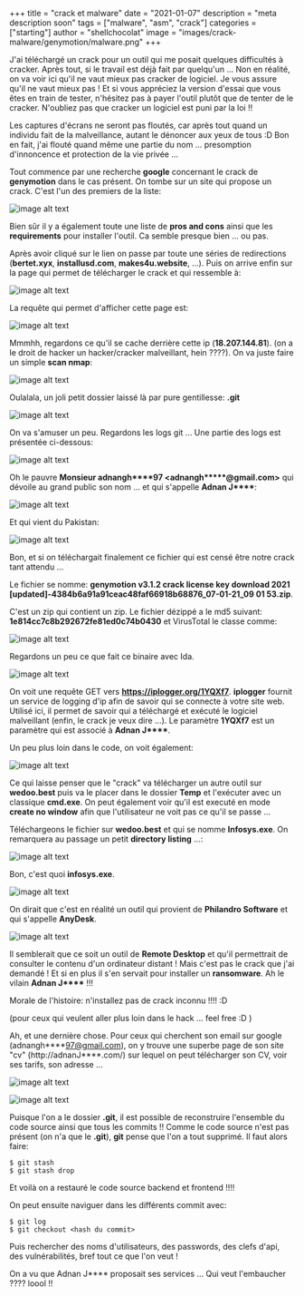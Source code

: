 +++
title = "crack et malware"
date = "2021-01-07"
description = "meta description soon"
tags = ["malware", "asm", "crack"]
categories = ["starting"]
author = "shellchocolat"
image = "images/crack-malware/genymotion/malware.png"
+++

J'ai téléchargé un crack pour un outil qui me posait quelques difficultés à cracker. Après tout, si le travail est déjà fait par quelqu'un ... Non en réalité, on va voir ici qu'il ne vaut mieux pas cracker de logiciel. Je vous assure qu'il ne vaut mieux pas ! Et si vous appréciez la version d'essai que vous êtes en train de tester, n'hésitez pas à payer l'outil plutôt que de tenter de le cracker. N'oubliez pas que cracker un logiciel est puni par la loi !!  

Les captures d'écrans ne seront pas floutés, car après tout quand un individu fait de la malveillance, autant le dénoncer aux yeux de tous :D Bon en fait, j'ai flouté quand même une partie du nom ... presomption d'innoncence et protection de la vie privée ...

Tout commence par une recherche __google__ concernant le crack de __genymotion__ dans le cas présent. On tombe sur un site qui propose un crack. C'est l'un des premiers de la liste: 

![image alt text](/images/crack-malware/genymotion/crack_page.png)

Bien sûr il y a également toute une liste de __pros and cons__ ainsi que les __requirements__ pour installer l'outil. Ca semble presque bien ... ou pas.

Après avoir cliqué sur le lien on passe par toute une séries de redirections (__bertet.xyx__, __installusd.com__, __makes4u.website__, ...). Puis on arrive enfin sur la page qui permet de télécharger le crack et qui ressemble à: 

![image alt text](/images/crack-malware/genymotion/crack_page_2.png)

La requête qui permet d'afficher cette page est:

![image alt text](/images/crack-malware/genymotion/crack_request.png)

Mmmhh, regardons ce qu'il se cache derrière cette ip (__18.207.144.81__). (on a le droit de hacker un hacker/cracker malveillant, hein ????). On va juste faire un simple __scan nmap__:

![image alt text](/images/crack-malware/genymotion/crack_scan_ip.png)

Oulalala, un joli petit dossier laissé là par pure gentillesse: __.git__

![image alt text](/images/crack-malware/genymotion/crack_ip_git.png)

On va s'amuser un peu. Regardons les logs git ... Une partie des logs est présentée ci-dessous:

![image alt text](/images/crack-malware/genymotion/crack_log_git.png)

<!---Oh le pauvre __Monsieur adnanghouri <adnanghouri97@gmail.com>__ qui dévoile au grand public son nom ... et qui s'appelle __Adnan Javed__: -->
Oh le pauvre __Monsieur adnangh\*\*\*\*97 <adnangh\*\*\*\**@gmail.com>__ qui dévoile au grand public son nom ... et qui s'appelle __Adnan J\*\*\*\*__:

![image alt text](/images/crack-malware/genymotion/crack_git_name.png)

Et qui vient du Pakistan:

![image alt text](/images/crack-malware/genymotion/crack_pak.png)

Bon, et si on téléchargait finalement ce  fichier qui est censé être notre crack tant attendu ...

Le fichier se nomme: __genymotion v3.1.2 crack license key download 2021 [updated]-4384b6a91a91ceac48faf66918b68876_07-01-21\_09 01 53.zip__.

C'est un zip qui contient un zip. Le fichier dézippé a le md5 suivant: __1e814cc7c8b292672fe81ed0c74b0430__ et VirusTotal le classe comme: 

![image alt text](/images/crack-malware/genymotion/crack_vt_1.png)


Regardons un peu ce que fait ce binaire avec Ida.

![image alt text](/images/crack-malware/genymotion/crack_ida_1.png)

On voit une requête GET vers __https://iplogger.org/1YQXf7__. __iplogger__ fournit un service de logging d'ip afin de savoir qui se connecte à votre site web. Utilisé ici, il permet de savoir qui a téléchargé et exécuté le logiciel malveillant (enfin, le crack je veux dire ...). Le paramètre __1YQXf7__ est un paramètre qui est associé à __Adnan J\*\*\*\*__.

Un peu plus loin dans le code, on voit également:

![image alt text](/images/crack-malware/genymotion/crack_ida_2.png)

Ce qui laisse penser que le "crack" va télécharger un autre outil sur __wedoo.best__ puis va le placer dans le dossier __Temp__ et l'exécuter avec un classique __cmd.exe__. On peut également voir qu'il est executé en mode __create no window__ afin que l'utilisateur ne voit pas ce qu'il se passe ...

Téléchargeons le fichier sur __wedoo.best__ et qui se nomme __Infosys.exe__. On remarquera au passage un petit __directory listing__ ...:

![image alt text](/images/crack-malware/genymotion/crack_directory_listing.png)

Bon, c'est quoi __infosys.exe__.

![image alt text](/images/crack-malware/genymotion/crack_infosys.png)

On dirait que c'est en réalité un outil qui provient de __Philandro Software__ et qui s'appelle __AnyDesk__.

![image alt text](/images/crack-malware/genymotion/crack_philandro.png)

Il semblerait que ce soit un outil de __Remote Desktop__ et qu'il permettrait de consulter le contenu d'un ordinateur distant ! Mais c'est pas le crack que j'ai demandé ! Et si en plus il s'en servait pour installer un __ransomware__. Ah le vilain __Adnan J\*\*\*\*__ !!!

Morale de l'histoire: n'installez pas de crack inconnu !!!! :D

(pour ceux qui veulent aller plus loin dans le hack ... feel free :D )

Ah, et une dernière chose. Pour ceux qui cherchent son email sur google (adnangh\*\*\*\*97@gmail.com), on y trouve une superbe page de son site "cv" (http://adnanJ\*\*\*\*.com/) sur lequel on peut télécharger son CV, voir ses tarifs, son adresse ...

![image alt text](/images/crack-malware/genymotion/crack_cv.png)

![image alt text](/images/crack-malware/genymotion/crack_location.png)

Puisque l'on a le dossier __.git__, il est possible de reconstruire l'ensemble du code source ainsi que tous les commits !!
Comme le code source n'est pas présent (on n'a que le __.git__), __git__ pense que l'on a tout supprimé. Il faut alors faire:
```
$ git stash
$ git stash drop
```

Et voilà on a restauré le code source backend et frontend !!!!

On peut ensuite naviguer dans les différents commit avec:
```
$ git log
$ git checkout <hash du commit>
```

Puis rechercher des noms d'utilisateurs, des passwords, des clefs d'api, des vulnérabilités, bref tout ce que l'on veut !

On a vu que Adnan J\*\*\*\* proposait ses services ... Qui veut l'embaucher ???? loool !!
